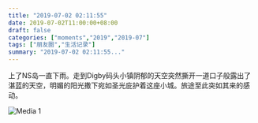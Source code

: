```yaml
---
title: "2019-07-02 02:11:55"
date: 2019-07-02T11:00:00+08:00
draft: false
categories: ["moments","2019","2019-07"]
tags: ["朋友圈","生活记录"]
summary: "2019-07-02 02:11:55..."
---
```


上了NS岛一直下雨。走到Digby码头小镇阴郁的天空突然撕开一道口子般露出了湛蓝的天空，明媚的阳光撒下宛如圣光庇护着这座小城。旅途至此突如其来的感动。

![Media 1](/Moments/photos/2019-07-02/201907020211550.jpg)

